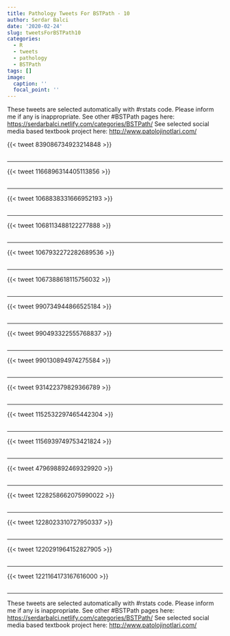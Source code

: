 ```yaml
---
title: Pathology Tweets For BSTPath - 10
author: Serdar Balci
date: '2020-02-24'
slug: tweetsForBSTPath10
categories:
  - R
  - tweets
  - pathology
  - BSTPath
tags: []
image:
  caption: ''
  focal_point: ''
---
```



These tweets are selected automatically with #rstats code. Please inform me if any is inappropriate.
See other #BSTPath pages here: https://serdarbalci.netlify.com/categories/BSTPath/ 
See selected social media based textbook project here: http://www.patolojinotlari.com/

{{< tweet 839086734923214848 >}}
<br>
<br>
<hr>
{{< tweet 1166896314405113856 >}}
<br>
<br>
<hr>
{{< tweet 1068838331666952193 >}}
<br>
<br>
<hr>
{{< tweet 1068113488122277888 >}}
<br>
<br>
<hr>
{{< tweet 1067932272282689536 >}}
<br>
<br>
<hr>
{{< tweet 1067388618115756032 >}}
<br>
<br>
<hr>
{{< tweet 990734944866525184 >}}
<br>
<br>
<hr>
{{< tweet 990493322555768837 >}}
<br>
<br>
<hr>
{{< tweet 990130894974275584 >}}
<br>
<br>
<hr>
{{< tweet 931422379829366789 >}}
<br>
<br>
<hr>
{{< tweet 1152532297465442304 >}}
<br>
<br>
<hr>
{{< tweet 1156939749753421824 >}}
<br>
<br>
<hr>
{{< tweet 479698892469329920 >}}
<br>
<br>
<hr>
{{< tweet 1228258662075990022 >}}
<br>
<br>
<hr>
{{< tweet 1228023310727950337 >}}
<br>
<br>
<hr>
{{< tweet 1220291964152827905 >}}
<br>
<br>
<hr>
{{< tweet 1221164173167616000 >}}
<br>
<br>
<hr>


These tweets are selected automatically with #rstats code. Please inform me if any is inappropriate.
See other #BSTPath pages here: https://serdarbalci.netlify.com/categories/BSTPath/ 
See selected social media based textbook project here: http://www.patolojinotlari.com/
